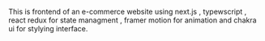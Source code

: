 This is frontend of an e-commerce website using next.js , typewscript , react redux for state managment , framer motion for animation and chakra ui for stylying interface.
